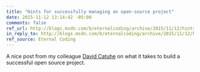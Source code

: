 ```yaml
---
title: "Hints for successfully managing an open-source project"
date: 2015-11-12 13:14:42 -05:00
comments: false
ref_url: http://blogs.msdn.com/b/eternalcoding/archive/2015/11/12/hints-for-successfully-managing-an-open-source-project.aspx
in_reply_to: http://blogs.msdn.com/b/eternalcoding/archive/2015/11/12/hints-for-successfully-managing-an-open-source-project.aspx
ref_source: Eternal Coding
---
```


A nice post from my colleague [David Catuhe](http://blogs.msdn.com/b/eternalcoding/) on what it takes to build a successful open source project.